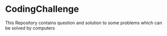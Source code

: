 # CodingChallenge
This Repository contains question and solution to some problems which can be solved by computers
